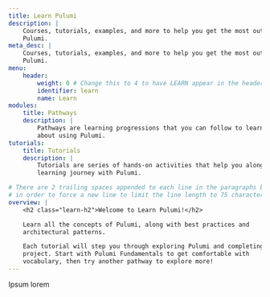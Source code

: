```yaml
---
title: Learn Pulumi
description: |
    Courses, tutorials, examples, and more to help you get the most out of
    Pulumi.
meta_desc: |
    Courses, tutorials, examples, and more to help you get the most out of
    Pulumi.
menu:
    header:
        weight: 0 # Change this to 4 to have LEARN appear in the header bar.
        identifier: learn
        name: Learn
modules:
    title: Pathways
    description: |
        Pathways are learning progressions that you can follow to learn more
        about using Pulumi.
tutorials:
    title: Tutorials
    description: |
        Tutorials are series of hands-on activities that help you along your
        learning journey with Pulumi.

# There are 2 trailing spaces appended to each line in the paragraphs below
# in order to force a new line to limit the line length to 75 characters.
overview: |
    <h2 class="learn-h2">Welcome to Learn Pulumi!</h2>

    Learn all the concepts of Pulumi, along with best practices and  
    architectural patterns.

    Each tutorial will step you through exploring Pulumi and completing a  
    project. Start with Pulumi Fundamentals to get comfortable with  
    vocabulary, then try another pathway to explore more!
---
```


Ipsum lorem
